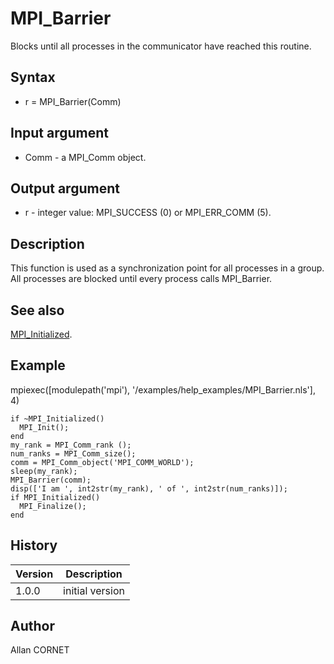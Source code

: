 

# MPI_Barrier

Blocks until all processes in the communicator have reached this routine.

## Syntax

- r = MPI_Barrier(Comm)

## Input argument

 - Comm - a MPI_Comm object.

## Output argument

 - r - integer value: MPI_SUCCESS (0) or MPI_ERR_COMM (5).

## Description


  <p>This function is used as a synchronization point for all processes in a group. All processes are blocked until every process calls MPI_Barrier.</p>


## See also

[MPI_Initialized](MPI_Initialized.md).
## Example

mpiexec([modulepath('mpi'), '/examples/help_examples/MPI_Barrier.nls'], 4)
```Nelson
if ~MPI_Initialized()
  MPI_Init();
end
my_rank = MPI_Comm_rank ();
num_ranks = MPI_Comm_size();
comm = MPI_Comm_object('MPI_COMM_WORLD');
sleep(my_rank);
MPI_Barrier(comm);
disp(['I am ', int2str(my_rank), ' of ', int2str(num_ranks)]);
if MPI_Initialized()
  MPI_Finalize();
end
```

## History

|Version|Description|
|------|------|
|1.0.0|initial version|


## Author

Allan CORNET




